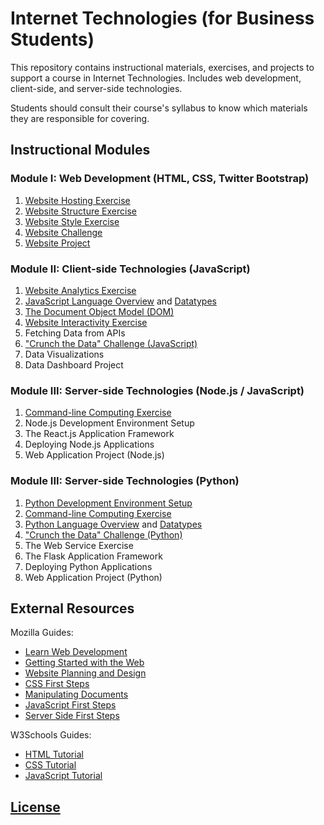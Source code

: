 # Internet Technologies (for Business Students)

This repository contains instructional materials, exercises, and projects to support a course in Internet Technologies. Includes web development, client-side, and server-side technologies.

Students should consult their course's syllabus to know which materials they are responsible for covering.

## Instructional Modules

### Module I: Web Development (HTML, CSS, Twitter Bootstrap)

  1. [Website Hosting Exercise](/exercises/website-hosting/exercise.md)
  2. [Website Structure Exercise](/exercises/website-structure/exercise.md)
  3. [Website Style Exercise](/exercises/website-style/exercise.md)
  4. [Website Challenge](/exercises/website-challenge/exercise.md)
  5. [Website Project](/projects/personal-website/project.md)

### Module II: Client-side Technologies (JavaScript)

  1. [Website Analytics Exercise](/exercises/website-hosting/analytics.md)
  2. [JavaScript Language Overview](/notes/javascript/README.md) and [Datatypes](/notes/javascript/datatypes/README.md)
  3. [The Document Object Model (DOM)](/notes/javascript/document-object-model.md)
  4. [Website Interactivity Exercise](/exercises/website-interactivity/exercise.md)
  5. Fetching Data from APIs
  6. ["Crunch the Data" Challenge (JavaScript)](/exercises/crunch-the-data/README.md)
  7. Data Visualizations
  8. Data Dashboard Project

### Module III: Server-side Technologies (Node.js / JavaScript)

  1. [Command-line Computing Exercise](https://github.com/prof-rossetti/intro-to-python/blob/master/exercises/command-line-computing/README.md)
  2. Node.js Development Environment Setup
  3. The React.js Application Framework
  4. Deploying Node.js Applications
  5. Web Application Project (Node.js)

### Module III: Server-side Technologies (Python)

  1. [Python Development Environment Setup](https://github.com/prof-rossetti/intro-to-python/blob/master/exercises/local-dev-setup/README.md)
  1. [Command-line Computing Exercise](https://github.com/prof-rossetti/intro-to-python/blob/master/exercises/command-line-computing/README.md)
  2. [Python Language Overview](https://github.com/prof-rossetti/intro-to-python/blob/master/units/unit-2.md) and [Datatypes](https://github.com/prof-rossetti/intro-to-python/blob/master/units/unit-3.md)
  3. ["Crunch the Data" Challenge (Python)](https://colab.research.google.com/drive/1G_Mp7hyV3xRBDjDrS0KEDY1QwOxHXG_q?usp=sharing)
  4. The Web Service Exercise
  5. The Flask Application Framework
  6. Deploying Python Applications
  7. Web Application Project (Python)

## External Resources

Mozilla Guides:

  + [Learn Web Development](https://developer.mozilla.org/en-US/docs/Learn)
  + [Getting Started with the Web](https://developer.mozilla.org/en-US/docs/Learn/Getting_started_with_the_web)
  + [Website Planning and Design](https://developer.mozilla.org/en-US/docs/Learn/Getting_started_with_the_web/What_will_your_website_look_like)
  + [CSS First Steps](https://developer.mozilla.org/en-US/docs/Learn/CSS/First_steps)
  + [Manipulating Documents](https://developer.mozilla.org/en-US/docs/Learn/JavaScript/Client-side_web_APIs/Manipulating_documents)
  + [JavaScript First Steps](https://developer.mozilla.org/en-US/docs/Learn/JavaScript/First_steps)
  + [Server Side First Steps](https://developer.mozilla.org/en-US/docs/Learn/Server-side/First_steps)

W3Schools Guides:

  + [HTML Tutorial](https://www.w3schools.com/html/default.asp)
  + [CSS Tutorial](https://www.w3schools.com/css/default.asp)
  + [JavaScript Tutorial](https://www.w3schools.com/js/default.asp)

## [License](/LICENSE)
